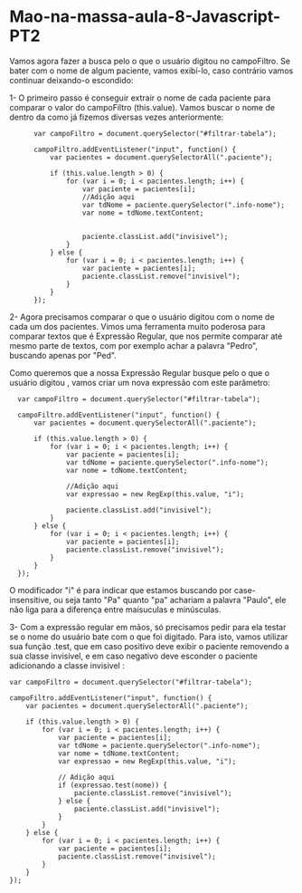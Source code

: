 # Mao-na-massa-aula-8-Javascript-PT2

Vamos agora fazer a busca pelo o que o usuário digitou no campoFiltro. Se bater com o nome de algum paciente, vamos exibí-lo, caso contrário vamos continuar deixando-o escondido:

1- O primeiro passo é conseguir extrair o nome de cada paciente para comparar o valor do campoFiltro (this.value). Vamos buscar o nome de dentro da <tr> como já fizemos diversas vezes anteriormente:


          var campoFiltro = document.querySelector("#filtrar-tabela");

          campoFiltro.addEventListener("input", function() {
              var pacientes = document.querySelectorAll(".paciente");

              if (this.value.length > 0) {
                  for (var i = 0; i < pacientes.length; i++) {
                      var paciente = pacientes[i];
                      //Adição aqui
                      var tdNome = paciente.querySelector(".info-nome");
                      var nome = tdNome.textContent;


                      paciente.classList.add("invisivel");    
                  }
              } else {
                  for (var i = 0; i < pacientes.length; i++) {
                      var paciente = pacientes[i];
                      paciente.classList.remove("invisivel");
                  }
              }
          });
      
      
2- Agora precisamos comparar o que o usuário digitou com o nome de cada um dos pacientes. Vimos uma ferramenta muito poderosa para comparar textos que é Expressão Regular, que nos permite comparar até mesmo parte de textos, com por exemplo achar a palavra "Pedro", buscando apenas por "Ped".

Como queremos que a nossa Expressão Regular busque pelo o que o usuário digitou , vamos criar um nova expressão com este parâmetro:

      var campoFiltro = document.querySelector("#filtrar-tabela");

      campoFiltro.addEventListener("input", function() {
          var pacientes = document.querySelectorAll(".paciente");

          if (this.value.length > 0) {
              for (var i = 0; i < pacientes.length; i++) {
                  var paciente = pacientes[i];
                  var tdNome = paciente.querySelector(".info-nome");
                  var nome = tdNome.textContent;

                  //Adição aqui
                  var expressao = new RegExp(this.value, "i");

                  paciente.classList.add("invisivel");    
              }
          } else {
              for (var i = 0; i < pacientes.length; i++) {
                  var paciente = pacientes[i];
                  paciente.classList.remove("invisivel");
              }
          }
      });
      
      
O modificador "i" é para indicar que estamos buscando por case-insensitive, ou seja tanto "Pa" quanto "pa" achariam a palavra "Paulo", ele não liga para a diferença entre maísuculas e minúsculas.

3- Com a expressão regular em mãos, só precisamos pedir para ela testar se o nome do usuário bate com o que foi digitado. Para isto, vamos utilizar sua função .test, que em caso positivo deve exibir o paciente removendo a sua classe invisivel, e em caso negativo deve esconder o paciente adicionando a classe invisivel :

    var campoFiltro = document.querySelector("#filtrar-tabela");

    campoFiltro.addEventListener("input", function() {
        var pacientes = document.querySelectorAll(".paciente");

        if (this.value.length > 0) {
            for (var i = 0; i < pacientes.length; i++) {
                var paciente = pacientes[i];
                var tdNome = paciente.querySelector(".info-nome");
                var nome = tdNome.textContent;
                var expressao = new RegExp(this.value, "i");

                // Adição aqui
                if (expressao.test(nome)) {
                    paciente.classList.remove("invisivel");
                } else {
                    paciente.classList.add("invisivel");
                }
            }
        } else {
            for (var i = 0; i < pacientes.length; i++) {
                var paciente = pacientes[i];
                paciente.classList.remove("invisivel");
            }
        }
    });
